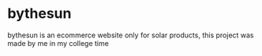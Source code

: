 # bythesun
bythesun is an ecommerce website only for solar products, this project was made by me in my college time
